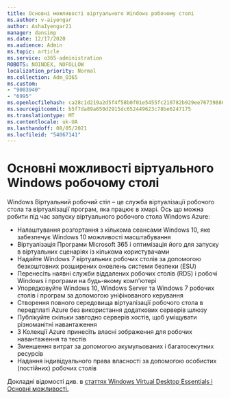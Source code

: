 ```yaml
---
title: Основні можливості віртуального Windows робочому столі
ms.author: v-aiyengar
author: AshaIyengar21
manager: dansimp
ms.date: 12/17/2020
ms.audience: Admin
ms.topic: article
ms.service: o365-administration
ROBOTS: NOINDEX, NOFOLLOW
localization_priority: Normal
ms.collection: Adm_O365
ms.custom:
- "9003940"
- "6995"
ms.openlocfilehash: ca28c1d219a2d5f4f58b0f01e5455fc210782b929ee767398867485b4ad8761f
ms.sourcegitcommit: b5f7da89a650d2915dc652449623c78be6247175
ms.translationtype: MT
ms.contentlocale: uk-UA
ms.lasthandoff: 08/05/2021
ms.locfileid: "54067141"
---
```

# <a name="key-capabilities-of-windows-virtual-desktop"></a>Основні можливості віртуального Windows робочому столі

Windows Віртуальний робочий стіл – це служба віртуалізації робочого стола та віртуалізації програм, яка працює в хмарі. Ось що можна робити під час запуску віртуального робочого стола Windows Azure:

- Налаштування розгортання з кількома сеансами Windows 10, яке забезпечує Windows 10 можливості масштабування
- Віртуалізація Програми Microsoft 365 і оптимізація його для запуску в віртуальних сценаріях із кількома користувачами
- Надайте Windows 7 віртуальних робочих столів за допомогою безкоштовних розширених оновлень системи безпеки (ESU)
- Перенесіть наявні служби віддалених робочих столів (RDS) і робочі Windows і програми на будь-якому комп'ютері
- Упорядковуйте Windows 10, Windows Server та Windows 7 робочих столів і програм за допомогою уніфікованого керування
- Створення повного середовища віртуалізації робочого стола в передплаті Azure без використання додаткових серверів шлюзу
- Публікуйте скільки завгодно серверів хостів, щоб уміщувати різноманітні навантаження
- З Колекції Azure принесіть власні зображення для робочих навантаження та тестів
- Зменшення витрат за допомогою акумульованих і багатосекутних ресурсів
- Надання індивідуального права власності за допомогою особистих (постійних) робочих столів

Докладні відомості див. в [статтях Windows Virtual Desktop Essentials і](https://go.microsoft.com/fwlink/?linkid=2127033) [Основні можливості.](https://go.microsoft.com/fwlink/?linkid=2127033)

